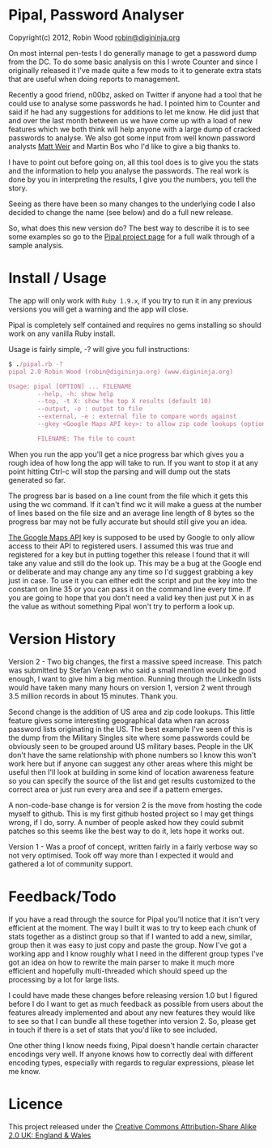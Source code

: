 Pipal, Password Analyser
========================

Copyright(c) 2012, Robin Wood <robin@digininja.org>

On most internal pen-tests I do generally manage to get a password dump from
the DC. To do some basic analysis on this I wrote Counter and since I originally
released it I've made quite a few mods to it to generate extra stats that are
useful when doing reports to management. 

Recently a good friend, n00bz, asked on Twitter if anyone had a tool that he
could use to analyse some passwords he had. I pointed him to Counter and said if
he had any suggestions for additions to let me know. He did just that and over
the last month between us we have come up with a load of new features which we
both think will help anyone with a large dump of cracked passwords to analyse.
We also got some input from well known password analysts 
[Matt Weir](http://reusablesec.blogspot.com/) and Martin Bos who I'd like to give 
a big thanks to. 

I have to point out before going on, all this tool does is to give you the stats
and the information to help you analyse the passwords. The real work is done by
you in interpreting the results, I give you the numbers, you tell the story. 

Seeing as there have been so many changes to the underlying code I also decided
to change the name (see below) and do a full new release.

So, what does this new version do? The best way to describe it is to see some
examples so go to the [Pipal project page](www.digininja.org/projects/pipal.php)
for a full walk through of a sample analysis.

Install / Usage
===============

The app will only work with `Ruby 1.9.x`, if you try to run it in any previous
versions you will get a warning and the app will close.

Pipal is completely self contained and requires no gems installing so should
work on any vanilla Ruby install.

Usage is fairly simple, -? will give you full instructions:

```ruby
$ ./pipal.rb -?
pipal 2.0 Robin Wood (robin@digininja.org) (www.digininja.org)

Usage: pipal [OPTION] ... FILENAME
        --help, -h: show help
        --top, -t X: show the top X results (default 10)
        --output, -o : output to file
        --external, -e : external file to compare words against
		--gkey <Google Maps API key>: to allow zip code lookups (optional)

        FILENAME: The file to count 
```

When you run the app you'll get a nice progress bar which gives you a rough idea
of how long the app will take to run. If you want to stop it at any point
hitting Ctrl-c will stop the parsing and will dump out the stats generated so
far.

The progress bar is based on a line count from the file which it gets this using
the wc command. If it can't find wc it will make a guess at the number of lines
based on the file size and an average line length of 8 bytes so the progress bar
may not be fully accurate but should still give you an idea.

[The Google Maps API](https://developers.google.com/maps/) key is supposed to be
used by Google to only allow access to their API to registered users. 
I assumed this was true and registered for a key
but in putting together this release I found that it will take any value and
still do the look up. This may be a bug at the Google end or deliberate and may
change any any time so I'd suggest grabbing a key just in case. To use it you
can either edit the script and put the key into the constant on line 35 or you
can pass it on the command line every time. If you are going to hope that you
don't need a valid key then just put X in as the value as without something
Pipal won't try to perform a look up.

Version History
===============

Version 2 - Two big changes, the first a massive speed increase. This patch was
submitted by Stefan Venken who said a small mention would be good enough, I want
to give him a big mention. Running through the LinkedIn lists would have taken
many many hours on version 1, version 2 went through 3.5 million records in
about 15 minutes. Thank you.

Second change is the addition of US area and zip code lookups. This little
feature gives some interesting geographical data when ran across password lists
originating in the US. The best example I've seen of this is the dump from the
Military Singles site where some passwords could be obviously seen to be grouped
around US military bases. People in the UK don't have the same relationship with
phone numbers so I know this won't work here but if anyone can suggest any other
areas where this might be useful then I'll look at building in some kind of
location awareness feature so you can specify the source of the list and get
results customized to the correct area or just run every area and see if a
pattern emerges.

A non-code-base change is for version 2 is the move from hosting the code myself
to github. This is my first github hosted project so I may get things wrong, if
I do, sorry. A number of people asked how they could submit patches so this
seems like the best way to do it, lets hope it works out.

Version 1 - Was a proof of concept, written fairly in a fairly verbose way so not
very optimised. Took off way more than I expected it would and gathered a lot of
community support.

Feedback/Todo
=============

If you have a read through the source for Pipal you'll notice that it isn't very
efficient at the moment. The way I built it was to try to keep each chunk of
stats together as a distinct group so that if I wanted to add a new, similar,
group then it was easy to just copy and paste the group. Now I've got a working
app and I know roughly what I need in the different group types I've got an idea
on how to rewrite the main parser to make it much more efficient and hopefully
multi-threaded which should speed up the processing by a lot for large lists. 

I could have made these changes before releasing version 1.0 but I figured
before I do I want to get as much feedback as possible from users about the
features already implemented and about any new features they would like to see
so that I can bundle all these together into version 2. So, please get in touch
if there is a set of stats that you'd like to see included. 

One other thing I know needs fixing, Pipal doesn't handle certain character
encodings very well. If anyone knows how to correctly deal with different
encoding types, especially with regards to regular expressions, please let me
know.

Licence
=======

This project released under the 
[Creative Commons Attribution-Share Alike 2.0 UK: England & Wales](http://creativecommons.org/licenses/by-sa/2.0/uk/)
